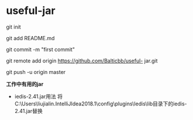 # useful-jar

git init

git add README.md

git commit -m "first commit"

git remote add origin https://github.com/Balticbb/useful-
jar.git

git push -u origin master

**工作中有用的jar**
		
		

- iedis-2.41.jar用法
		将C:\Users\liujialin\.IntelliJIdea2018.1\config\plugins\Iedis\lib目录下的iedis-2.41.jar替换
